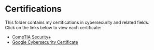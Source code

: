 # Certifications

This folder contains my certifications in cybersecurity and related fields. Click on the links below to view each certificate:

- [CompTIA Security+](CompTIA_Security_Plus.pdf)
- [Google Cybersecurity Certificate](Google_Cybersecurity_Certificate.png)
